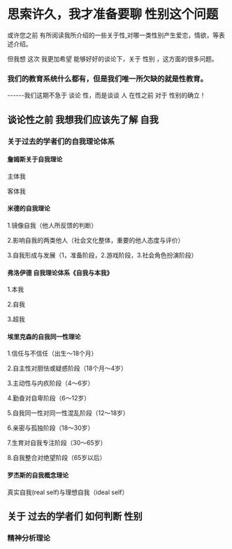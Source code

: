 # 思索许久，我才准备要聊 性别这个问题

或许您之前 有所阅读我所介绍的一些关于性,对哪一类性别产生爱恋，情欲，等表述介绍。

但我想 这次 我更加希望 能够好好的谈论下，关于 性别 ，这方面的很多问题。

### 我们的教育系统什么都有，但是我们唯一所欠缺的就是性教育。

------我们这期不急于 谈论 性，而是谈谈 人 在性之前 对于 性别的确立！

## 谈论性之前 我想我们应该先了解 自我

### 关于过去的学者们的自我理论体系

#### 詹姆斯关于自我理论

主体我

客体我

#### 米德的自我理论

1.镜像自我（他人所反馈的判断）

2.影响自我的两类他人（社会文化整体，重要的他人态度与评价）

3.自我形成与发展（1，准备阶段，2.游戏阶段，3.社会角色扮演阶段）

#### 弗洛伊德 自我理论体系《自我与本我》

1.本我

2.自我

3.超我

#### 埃里克森的自我同一性理论

1.信任与不信任（出生～18个月）

2.自主性对胆怯或疑惑阶段（18个月～4岁）

3.主动性与内疚阶段（4～6岁）

4.勤奋对自卑阶段（6～12岁）

5.自我同一性对同一性混乱阶段（12～18岁）

6.亲密与孤独阶段（18～30岁）

7.生育对自我专注阶段（30～65岁）

8.自我整合对绝望阶段（65岁以后）

#### 罗杰斯的自我概念理论

真实自我(real self)与理想自我（ideal self）

## 关于 过去的学者们 如何判断 性别

### 精神分析理论



